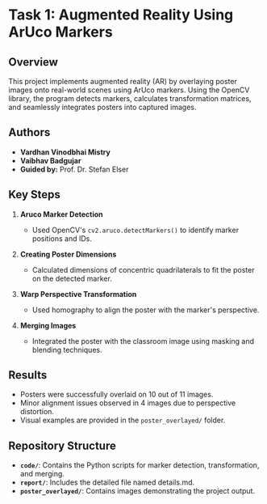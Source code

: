# Task 1: Augmented Reality Using ArUco Markers

## Overview
This project implements augmented reality (AR) by overlaying poster images onto real-world scenes using ArUco markers. Using the OpenCV library, the program detects markers, calculates transformation matrices, and seamlessly integrates posters into captured images.

## Authors
- **Vardhan Vinodbhai Mistry**  
- **Vaibhav Badgujar**  
- **Guided by:** Prof. Dr. Stefan Elser  

## Key Steps
1. **Aruco Marker Detection**  
   - Used OpenCV's `cv2.aruco.detectMarkers()` to identify marker positions and IDs.

2. **Creating Poster Dimensions**  
   - Calculated dimensions of concentric quadrilaterals to fit the poster on the detected marker.

3. **Warp Perspective Transformation**  
   - Used homography to align the poster with the marker's perspective.

4. **Merging Images**  
   - Integrated the poster with the classroom image using masking and blending techniques.

## Results
- Posters were successfully overlaid on 10 out of 11 images.  
- Minor alignment issues observed in 4 images due to perspective distortion.  
- Visual examples are provided in the `poster_overlayed/` folder.

## Repository Structure
- **`code/`**: Contains the Python scripts for marker detection, transformation, and merging.  
- **`report/`**: Includes the detailed file named details.md.  
- **`poster_overlayed/`**: Contains images demonstrating the project output.